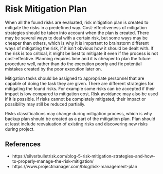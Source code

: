 # Risk Mitigation Plan

When all the found risks are evaluated, risk mitigation plan is created to mitigate the risks in a predefined way. Cost-effectiveness of mitigation strategies should be taken into account when the plan is created. There may be several ways to deal with a certain risk, but some ways may be cheaper than others, which is why it is important to brainstorm different ways of mitigating the risk, if it isn't obvious how it should be dealt with. If the risk is too critical, it might be best to mitigate it even if the process is not cost-effective. Planning requires time and it is cheaper to plan the future procedure well, rather than do the execution poorly and fix potential mistakes created by the poor execution later on.

Mitigation tasks should be assigned to appropriate personnel that are capable of doing the task they are given. There are different strategies for mitigating the found risks. For example some risks can be accepted if their impact is low compared to mitigation cost. Risk avoidance may also be used if it is possible. If risks cannot be completely mitigated, their impact or possibility may still be reduced partially.

Risks classifications may change during mitigation process, which is why backup plan should be created as a part of the mitigation plan. Plan should at least include reevaluation of existing risks and discovering new risks during project.

## References

<ul>
    <li>https://silverbulletrisk.com/blog-5-risk-mitigation-strategies-and-how-to-properly-manage-the-risk-mitigation/</li>
    <li>https://www.projectmanager.com/blog/risk-management-plan</li>
</ul>
